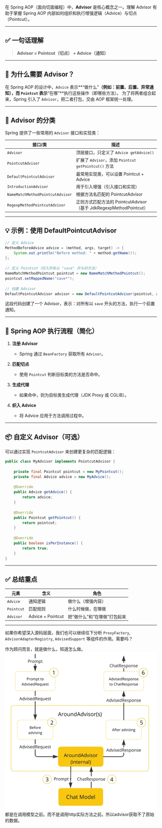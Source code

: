 在 Spring AOP（面向切面编程）中，**Advisor** 是核心概念之一。理解 Advisor 有助于掌握 Spring AOP 内部如何组织和执行增强逻辑（Advice）与切点（Pointcut）。

---

## ✅ 一句话理解

> **Advisor = Pointcut（切点） + Advice（通知）**

---

## 🧠 为什么需要 Advisor？

在 Spring AOP 的设计中，`Advice` 表示\*\*“做什么”**（例如：前置、后置、异常通知），而 `Pointcut` 表示**“在哪”\*\*执行这些操作（即哪些方法）。
为了将两者组合起来，Spring 引入了 `Advisor`，把二者打包，交由 AOP 框架统一处理。

---

## 🧱 Advisor 的分类

Spring 提供了一些常用的 `Advisor` 接口和实现类：

| 接口/类                             | 描述                                                    |
| -------------------------------- | ----------------------------------------------------- |
| `Advisor`                        | 顶层接口，只定义了 `Advice getAdvice()`                        |
| `PointcutAdvisor`                | 扩展了 `Advisor`，添加 `Pointcut getPointcut()` 方法          |
| `DefaultPointcutAdvisor`         | 最常用实现类，可以设置 Pointcut + Advice                         |
| `IntroductionAdvisor`            | 用于引入增强（引入接口和实现）                                       |
| `NameMatchMethodPointcutAdvisor` | 根据方法名匹配的 PointcutAdvisor                              |
| `RegexpMethodPointcutAdvisor`    | 正则方式匹配方法的 PointcutAdvisor（基于 JdkRegexpMethodPointcut） |

---

## 💡 示例：使用 DefaultPointcutAdvisor

```java
// 定义 Advice
MethodBeforeAdvice advice = (method, args, target) -> {
    System.out.println("Before method: " + method.getName());
};

// 定义 Pointcut（切入所有以 "save" 开头的方法）
NameMatchMethodPointcut pointcut = new NameMatchMethodPointcut();
pointcut.setMappedName("save*");

// 创建 Advisor
DefaultPointcutAdvisor advisor = new DefaultPointcutAdvisor(pointcut, advice);
```

这段代码创建了一个 Advisor，表示：对所有以 `save` 开头的方法，执行一个前置通知。

---

## 🔄 Spring AOP 执行流程（简化）

1. **注册 Advisor**

   * Spring 通过 `BeanFactory` 获取所有 `Advisor`。
2. **匹配切点**

   * 使用 `Pointcut` 判断目标类的方法是否命中。
3. **生成代理**

   * 如果命中，则为目标类生成代理（JDK Proxy 或 CGLIB）。
4. **织入 Advice**

   * 将 Advice 应用于方法调用过程中。

---

## 📦 自定义 Advisor（可选）

可以通过实现 `PointcutAdvisor` 来创建更复杂的匹配逻辑：

```java
public class MyAdvisor implements PointcutAdvisor {

    private final Pointcut pointcut = new MyPointcut();
    private final Advice advice = new MyAdvice();

    @Override
    public Advice getAdvice() {
        return advice;
    }

    @Override
    public Pointcut getPointcut() {
        return pointcut;
    }

    @Override
    public boolean isPerInstance() {
        return true;
    }
}
```

---

## ✅ 总结重点

| 元素         | 含义                | 角色               |
| ---------- | ----------------- | ---------------- |
| `Advice`   | 通知逻辑              | 做什么（增强内容）        |
| `Pointcut` | 匹配规则              | 什么时候做，在哪做        |
| `Advisor`  | Advice + Pointcut | 把“做什么”和“在哪做”打包起来 |

---

如果你希望深入源码层面，我们也可以继续往下分析 `ProxyFactory`, `AdvisorAdapterRegistry`, `AdvisedSupport` 等组件的作用。需要吗？

作为顾问而言，就是做什么，知道怎么做。
![](assets/17501687840303.jpg)
都是在调用模型之前。而不是调用http实际方法之前。所以advisor获取不了原始的数据。
